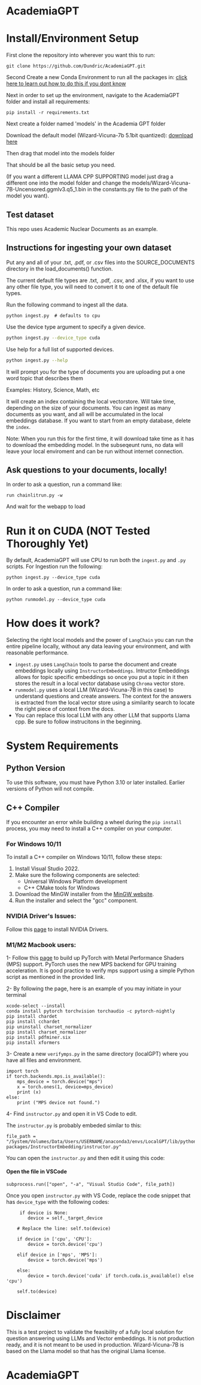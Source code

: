 # AcademiaGPT

# Install/Environment Setup
First clone the repository into wherever you want this to run:

```shell
git clone https://github.com/Dundric/AcademiaGPT.git
```

Second Create a new Conda Environment to run all the packages in:
[click here to learn out how to do this if you dont know](https://conda.io/projects/conda/en/latest/user-guide/getting-started.html#starting-conda)

Next in order to set up the environment, navigate to the AcademiaGPT folder and install all requirements:

```shell
pip install -r requirements.txt
```

Next create a folder named 'models' in the Academia GPT folder

Download the default model (Wizard-Vicuna-7b 5.1bit quantized):
[download here](https://huggingface.co/TheBloke/Wizard-Vicuna-7B-Uncensored-GGML/blob/main/Wizard-Vicuna-7B-Uncensored.ggmlv3.q5_1.bin)

Then drag that model into the models folder

That should be all the basic setup you need.

(If you want a different LLAMA CPP SUPPORTING model just drag a different one into the model folder and change the models/Wizard-Vicuna-7B-Uncensored.ggmlv3.q5_1.bin in the constants.py file to the path of the model you want).

## Test dataset
This repo uses Academic Nuclear Documents as an example.

## Instructions for ingesting your own dataset

Put any and all of your .txt, .pdf, or .csv files into the SOURCE_DOCUMENTS directory
in the load_documents() function.

The current default file types are .txt, .pdf, .csv, and .xlsx, if you want to use any other file type, you will need to convert it to one of the default file types.


Run the following command to ingest all the data.

```shell
python ingest.py  # defaults to cpu
```

Use the device type argument to specify a given device.

```sh
python ingest.py --device_type cuda
```

Use help for a full list of supported devices.

```sh
python ingest.py --help
```

It will prompt you for the type of documents you are uploading put a one word topic that describes them

Examples: History, Science, Math, etc

It will create an index containing the local vectorstore. Will take time, depending on the size of your documents.
You can ingest as many documents as you want, and all will be accumulated in the local embeddings database. 
If you want to start from an empty database, delete the `index`.

Note: When you run this for the first time, it will download take time as it has to download the embedding model. In the subseqeunt runs, no data will leave your local enviroment and can be run without internet connection.



## Ask questions to your documents, locally!
In order to ask a question, run a command like:

```shell
run chainlitrun.py -w
```

And wait for the webapp to load

# Run it on CUDA (NOT Tested Thoroughly Yet)
By default, AcademiaGPT will use CPU to run both the `ingest.py` and `.py` scripts.
For Ingestion run the following: 
```shell
python ingest.py --device_type cuda
```
In order to ask a question, run a command like:

```shell
python runmodel.py --device_type cuda
```

# How does it work?
Selecting the right local models and the power of `LangChain` you can run the entire pipeline locally, without any data leaving your environment, and with reasonable performance.

- `ingest.py` uses `LangChain` tools to parse the document and create embeddings locally using `InstructorEmbeddings`. Intructor Embeddings allows for topic specific embeddings so once you put a topic in it then stores the result in a local vector database using `Chroma` vector store. 
- `runmodel.py` uses a local LLM (Wizard-Vicuna-7B in this case) to understand questions and create answers. The context for the answers is extracted from the local vector store using a similarity search to locate the right piece of context from the docs.
- You can replace this local LLM with any other LLM that supports Llama cpp. Be sure to follow instrucitons in the beginning.
# System Requirements

## Python Version
To use this software, you must have Python 3.10 or later installed. Earlier versions of Python will not compile.

## C++ Compiler
If you encounter an error while building a wheel during the `pip install` process, you may need to install a C++ compiler on your computer.

### For Windows 10/11
To install a C++ compiler on Windows 10/11, follow these steps:

1. Install Visual Studio 2022.
2. Make sure the following components are selected:
   * Universal Windows Platform development
   * C++ CMake tools for Windows
3. Download the MinGW installer from the [MinGW website](https://sourceforge.net/projects/mingw/).
4. Run the installer and select the "gcc" component.

### NVIDIA Driver's Issues:
Follow this [page](https://linuxconfig.org/how-to-install-the-nvidia-drivers-on-ubuntu-22-04) to install NVIDIA Drivers. 


### M1/M2 Macbook users:

1- Follow this [page](https://developer.apple.com/metal/pytorch/) to build up PyTorch with Metal Performance Shaders (MPS) support. PyTorch uses the new MPS backend for GPU training acceleration. It is good practice to verify mps support using a simple Python script as mentioned in the provided link.

2- By following the page, here is an example of you may initiate in your terminal

```shell
xcode-select --install
conda install pytorch torchvision torchaudio -c pytorch-nightly
pip install chardet
pip install cchardet
pip uninstall charset_normalizer
pip install charset_normalizer
pip install pdfminer.six
pip install xformers
```


3- Create a new `verifymps.py` in the same directory (localGPT) where you have all files and environment.

	import torch
	if torch.backends.mps.is_available():
	    mps_device = torch.device("mps")
	    x = torch.ones(1, device=mps_device)
	    print (x)
	else:
	    print ("MPS device not found.")
    
 4- Find `instructor.py` and open it in VS Code to edit.
 
 The `instructor.py` is probably embeded similar to this: 
 	
	file_path = "/System/Volumes/Data/Users/USERNAME/anaconda3/envs/LocalGPT/lib/python3.10/site-packages/InstructorEmbedding/instructor.py"
 
 You can open the `instructor.py` and then edit it using this code:
 #### Open the file in VSCode
	subprocess.run(["open", "-a", "Visual Studio Code", file_path])
 
 Once you open `instructor.py` with VS Code, replace the code snippet that has `device_type` with the following codes:
 
         if device is None:
            device = self._target_device

        # Replace the line: self.to(device)
	
        if device in ['cpu', 'CPU']:
            device = torch.device('cpu')

        elif device in ['mps', 'MPS']:
            device = torch.device('mps')
        
        else:
            device = torch.device('cuda' if torch.cuda.is_available() else 'cpu')

        self.to(device)
        

# Disclaimer
This is a test project to validate the feasibility of a fully local solution for question answering using LLMs and Vector embeddings. It is not production ready, and it is not meant to be used in production. Wizard-Vicuna-7B is based on the Llama model so that has the original Llama license. 
# AcademiaGPT
